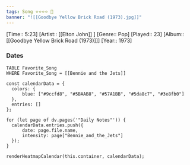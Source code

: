 ```yaml
---
tags: Song ⭐⭐⭐⭐ 💛
banner: "![[Goodbye Yellow Brick Road (1973).jpg]]"
---
```

[Time:: 5:23]
[Artist:: [[Elton John]] ]
[Genre:: Pop]
[Played:: 23]
[Album:: [[Goodbye Yellow Brick Road (1973)]]]
[Year:: 1973]
### Dates
````dataview
TABLE Favorite_Song
WHERE Favorite_Song = [[Bennie and the Jets]]
````

  ```dataviewjs
const calendarData = { 
	colors: { 
		blue: ["#9ccfd8", "#5BAAB8", "#57A1BB", "#5da8c7", "#3e8fb0"] 
	}, 
	entries: [] 
}; 

for (let page of dv.pages('"Daily Notes"')) { 
	calendarData.entries.push({ 
		date: page.file.name, 
		intensity: page["Bennie_and_the_Jets"]
	}); 
} 

renderHeatmapCalendar(this.container, calendarData);
```
